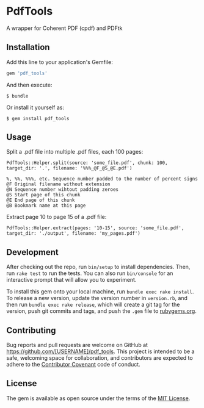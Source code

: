 # PdfTools

A wrapper for Coherent PDF (cpdf) and PDFtk

## Installation

Add this line to your application's Gemfile:

```ruby
gem 'pdf_tools'
```

And then execute:

    $ bundle

Or install it yourself as:

    $ gem install pdf_tools

## Usage

Split a .pdf file into multiple .pdf files, each 100 pages:

    PdfTools::Helper.split(source: 'some_file.pdf', chunk: 100, target_dir: '.', filename: '%%%_@F_@S_@E.pdf')

    %, %%, %%%, etc. Sequence number padded to the number of percent signs
    @F Original filename without extension
    @N Sequence number wihtout padding zeroes
    @S Start page of this chunk
    @E End page of this chunk
    @B Bookmark name at this page
    
Extract page 10 to page 15 of a .pdf file:

    PdfTools::Helper.extract(pages: '10-15', source: 'some_file.pdf', target_dir: './output', filename: 'my_pages.pdf')

## Development

After checking out the repo, run `bin/setup` to install dependencies. Then, run `rake test` to run the tests. You can also run `bin/console` for an interactive prompt that will allow you to experiment.

To install this gem onto your local machine, run `bundle exec rake install`. To release a new version, update the version number in `version.rb`, and then run `bundle exec rake release`, which will create a git tag for the version, push git commits and tags, and push the `.gem` file to [rubygems.org](https://rubygems.org).

## Contributing

Bug reports and pull requests are welcome on GitHub at https://github.com/[USERNAME]/pdf_tools. This project is intended to be a safe, welcoming space for collaboration, and contributors are expected to adhere to the [Contributor Covenant](http://contributor-covenant.org) code of conduct.


## License

The gem is available as open source under the terms of the [MIT License](http://opensource.org/licenses/MIT).

